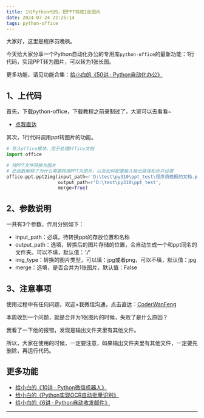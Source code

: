 ```yaml
---
title: 1行Python代码，把PPT转成1张图片
date: 2024-07-24 22:25:14
tags: python-office
---
```





大家好，这里是程序员晚枫。

今天给大家分享一个Python自动化办公的专用库``python-office``的最新功能：1行代码，实现PPT转为图片，可以转为1张长图。

更多功能，请见功能合集：[给小白的《50讲 · Python自动化办公》](https://www.python-office.com/course/50-python-office.html)

## 1、上代码


首先，下载python-office，下载教程之前录制过了，大家可以去看看~

- [点我直达](https://www.bilibili.com/video/BV1pT4y1k7FH)


其次，1行代码调用ppt转图片的功能。
```python
# 导入office模块，用于处理Office文档
import office

# 将PPT文件转换为图片
# 此函数解释了为什么需要转换PPT为图片，以及如何配置输入输出路径和合并设置
office.ppt.ppt2img(input_path=r'D:\test\py310\ppt_test\程序员晚枫的文档.pptx',
                   output_path=r'D:\test\py310\ppt_test',
                   merge=True)
```

## 2、参数说明

一共有3个参数，作用分别如下：

- input_path：必填，待转换ppt的存放位置和名称
- output_path：选填，转换后的图片存储的位置，会自动生成一个和ppt同名的文件夹。可以不填，默认值：‘./’
- img_type：转换的图片类型，可以填：jpg或者png，可以不填，默认值：jpg
- merge：选填，是否合并为1张图片，默认值：False

## 3、注意事项

使用过程中有任何问题，欢迎+我微信沟通，点击直达：[CoderWanFeng](http://www.python4office.cn/wechat-qrcode/)

本周收到一个问题，就是合并为1张图片的时候，失败了是什么原因？

我看了一下他的报错，发现是输出文件夹里有其他文件。

所以，大家在使用的时候，一定要注意，如果输出文件夹里有其他文件，一定要先删除，再运行代码。

## 更多功能

- [给小白的《10讲 · Python微信机器人》](https://www.python-office.com/course-002/10-PyOfficeRobot/10-PyOfficeRobot.html)
- [给小白的《Python实现OCR自动批量识别》](https://www.python-office.com/course-002/5-poocr/5-poocr.html)
- [给小白的《6讲 · Python自动收发邮件》](https://www.python-office.com/course-002/poemail/poemail.html)


---
